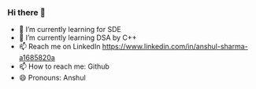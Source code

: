 ### Hi there 👋

- 🌱 I’m currently learning for SDE 
- 🌱 I’m currently learning DSA by C++
- 📫 Reach me on LinkedIn https://www.linkedin.com/in/anshul-sharma-a1685820a
- 📫 How to reach me: Github
- 😄 Pronouns: Anshul

